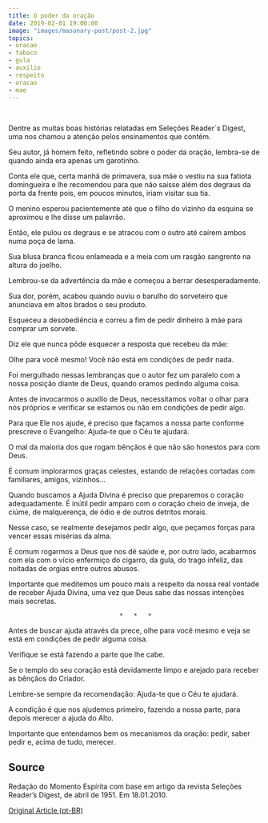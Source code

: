 ```yaml
---
title: O poder da oração
date: 2019-02-01 19:00:00
image: "images/masonary-post/post-2.jpg"
topics: 
- oracao
- tabaco
- gula
- auxilio
- respeito
- oracao
- mae
---
```

 

Dentre as muitas boas histórias relatadas em Seleções Reader´s Digest, uma nos
chamou a atenção pelos ensinamentos que contém.

Seu autor, já homem feito, refletindo sobre o poder da oração, lembra-se de
quando ainda era apenas um garotinho.

Conta ele que, certa manhã de primavera, sua mãe o vestiu na sua fatiota
domingueira e lhe recomendou para que não saísse além dos degraus da porta da
frente pois, em poucos minutos, iriam visitar sua tia.

O menino esperou pacientemente até que o filho do vizinho da esquina se
aproximou e lhe disse um palavrão.

Então, ele pulou os degraus e se atracou com o outro até caírem ambos numa poça
de lama.

Sua blusa branca ficou enlameada e a meia com um rasgão sangrento na altura do
joelho.

Lembrou-se da advertência da mãe e começou a berrar desesperadamente.

Sua dor, porém, acabou quando ouviu o barulho do sorveteiro que anunciava em
altos brados o seu produto.

Esqueceu a desobediência e correu a fim de pedir dinheiro à mãe para comprar um
sorvete.

Diz ele que nunca pôde esquecer a resposta que recebeu da mãe:

Olhe para você mesmo! Você não está em condições de pedir nada.

Foi mergulhado nessas lembranças que o autor fez um paralelo com a nossa
posição diante de Deus, quando oramos pedindo alguma coisa.

Antes de invocarmos o auxílio de Deus, necessitamos voltar o olhar para nós
próprios e verificar se estamos ou não em condições de pedir algo.

Para que Ele nos ajude, é preciso que façamos a nossa parte conforme prescreve
o Evangelho: Ajuda-te que o Céu te ajudará.

O mal da maioria dos que rogam bênçãos é que não são honestos para com Deus.

É comum implorarmos graças celestes, estando de relações cortadas com
familiares, amigos, vizinhos...

Quando buscamos a Ajuda Divina é preciso que preparemos o coração
adequadamente. É inútil pedir amparo com o coração cheio de inveja, de ciúme,
de malquerença, de ódio e de outros detritos morais.

Nesse caso, se realmente desejamos pedir algo, que peçamos forças para vencer
essas misérias da alma.

É comum rogarmos a Deus que nos dê saúde e, por outro lado, acabarmos com ela
com o vício enfermiço do cigarro, da gula, do trago infeliz, das noitadas de
orgias entre outros abusos.

Importante que meditemos um pouco mais a respeito da nossa real vontade de
receber Ajuda Divina, uma vez que Deus sabe das nossas intenções mais secretas.

                                   *   *   *

Antes de buscar ajuda através da prece, olhe para você mesmo e veja se está em
condições de pedir alguma coisa.

Verifique se está fazendo a parte que lhe cabe.

Se o templo do seu coração está devidamente limpo e arejado para receber as
bênçãos do Criador.

Lembre-se sempre da recomendação: Ajuda-te que o Céu te ajudará.

A condição é que nos ajudemos primeiro, fazendo a nossa parte, para depois
merecer a ajuda do Alto.

Importante que entendamos bem os mecanismos da oração: pedir, saber pedir e,
acima de tudo, merecer.
 

## Source
Redação do Momento Espírita com base em artigo
da revista Seleções Reader’s Digest, de abril de 1951.
Em 18.01.2010.



[Original Article (pt-BR)](http://www.momento.com.br/pt/ler_texto.php?id=479)
